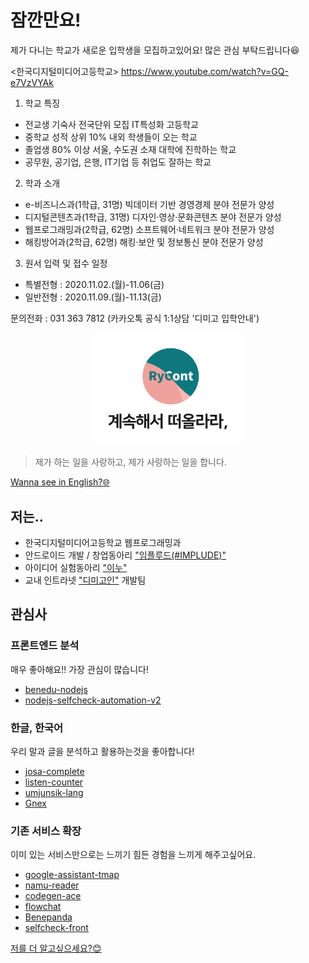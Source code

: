 
# 잠깐만요!
제가 다니는 학교가 새로운 입학생을 모집하고있어요! 많은 관심 부탁드립니다😆

<한국디지털미디어고등학교>
https://www.youtube.com/watch?v=GQ-e7VzVYAk
1. 학교 특징
- 전교생 기숙사 전국단위 모집 IT특성화 고등학교
- 중학교 성적 상위 10% 내외 학생들이 오는 학교
- 졸업생 80% 이상 서울, 수도권 소재 대학에 진학하는 학교
- 공무원, 공기업, 은행, IT기업 등 취업도 잘하는 학교
2. 학과 소개
- e-비즈니스과(1학급, 31명) 빅데이터 기반 경영경제 분야 전문가 양성
- 디지털콘텐츠과(1학급, 31명) 디자인·영상·문화콘텐츠 분야 전문가 양성
- 웹프로그래밍과(2학급, 62명) 소프트웨어·네트워크 분야 전문가 양성
- 해킹방어과(2학급, 62명) 해킹·보안 및 정보통신 분야 전문가 양성
3. 원서 입력 및 접수 일정
- 특별전형 : 2020.11.02.(월)-11.06(금)
- 일반전형 : 2020.11.09.(월)-11.13(금)

문의전화 : 031 363 7812 (카카오톡 공식 1:1상담 '디미고 입학안내')

<p align="center">
    <img src="./profile.svg" width="240px">
</p>

> 제가 하는 일을 사랑하고, 제가 사랑하는 일을 합니다.

[Wanna see in English?🌐](https://github.com/rycont/rycont/blob/main/eng.md)

## 저는..
- 한국디지털미디어고등학교 웹프로그래밍과
- 안드로이드 개발 / 창업동아리 ["임플루드(#IMPLUDE)"](http://implude.com/)
- 아이디어 실험동아리 ["이누"](http://github.com/inudevs)
- 교내 인트라넷 ["디미고인"](https://github.com/dimigoin) 개발팀

## 관심사
### 프론트엔드 분석
매우 좋아해요!! 가장 관심이 많습니다!
- [benedu-nodejs](https://github.com/rycont/benedu-nodejs)
- [nodejs-selfcheck-automation-v2](https://github.com/rycont/nodejs-selfcheck-automation-v2)


### 한글, 한국어
우리 말과 글을 분석하고 활용하는것을 좋아합니다!
- [josa-complete](https://github.com/rycont/josa-complete)
- [listen-counter](https://github.com/rycont/listen-counter)
- [umjunsik-lang](https://github.com/rycont/umjunsik-lang)
- [Gnex](https://github.com/rycont/Gnex)

### 기존 서비스 확장
이미 있는 서비스만으로는 느끼기 힘든 경험을 느끼게 해주고싶어요.
- [google-assistant-tmap](https://github.com/rycont/google-assistant-tmap)
- [namu-reader](https://github.com/rycont/namu-reader)
- [codegen-ace](https://github.com/DIMI19WP/codegen-ace)
- [flowchat](https://github.com/flowchat-dev)
- [Benepanda](https://github.com/DIMI19WP/benepanda)
- [selfcheck-front](https://github.com/rycont/selfcheck-front)
    

[저를 더 알고싶으세요?😊](https://rycont.github.io/)
